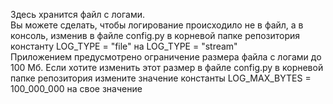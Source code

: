Здесь хранится файл с логами.  
Вы можете сделать, чтобы логирование происходило не в файл, а в консоль, изменив в файле config.py в корневой папке репозитория константу LOG_TYPE = "file" на LOG_TYPE = "stream"  
Приложением предусмотрено ограничение размера файла с логами до 100 Мб. Если хотите изменить этот размер в файле config.py в корневой папке репозитория измените значение константы LOG_MAX_BYTES = 100_000_000 на свое значение